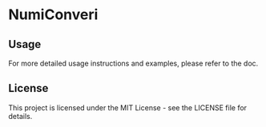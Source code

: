 # NumiConveri

## Usage

For more detailed usage instructions and examples, please refer to the doc.

## License

This project is licensed under the MIT License - see the LICENSE file for details.
